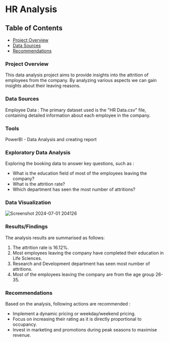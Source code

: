 # HR Analysis

## Table of Contents

- [Project Overview](#project-overview)
- [Data Sources](#data-sources)
- [Recommendations](#recommendations)

### Project Overview 

This data analysis project aims to provide insights into the attrition of employees from the company. By analyzing various aspects we can gain insights about their leaving reasons.

### Data Sources 

Employee Data : The primary dataset used is the "HR Data.csv" file, containing detailed information about each employee in the company.

### Tools

PowerBI - Data Analysis and creating report

### Exploratory Data Analysis

Exploring the booking data to answer key questions, such as :

- What is the education field of most of the employees leaving the company?
- What is the attrition rate?
- Which department has seen the most number of attritions?

### Data Visualization 
![Screenshot 2024-07-01 204126](https://github.com/shubh-20-am/Hotel_Chain_Analysis/assets/141903981/47534d62-7d07-4a55-af38-25eaabc2e5ba)


### Results/Findings

The analysis results are summarised as follows:
1. The attrition rate is 16.12%.
2. Most employees leaving the company have completed their education in Life Sciences.
3. Research and Development department has seen most number of attritions.
4. Most of the employees leaving the company are from the age group 26-35.

### Recommendations

Based on the analysis, following actions are recommended : 

- Implement a dynamic pricing or weekday/weekend pricing.
- Focus on increasing their rating as it is directly proportional to occupancy.
- Invest in marketing and promotions during peak seasons to maximise revenue.
